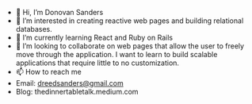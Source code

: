- 👋 Hi, I’m Donovan Sanders
- 👀 I’m interested in creating reactive web pages and building relational databases. 
- 🌱 I’m currently learning React and Ruby on Rails
- 🦦 I’m looking to collaborate on web pages that allow the user to freely move through the application. I want to learn to build scalable applications    that require little to no customization. 
- 📫 How to reach me
- Email: dreedsanders@gmail.com
- Blog: thedinnertabletalk.medium.com

<!---
dreedsanders/dreedsanders is a ✨ special ✨ repository because its `README.md` (this file) appears on your GitHub profile.
You can click the Preview link to take a look at your changes.
--->
